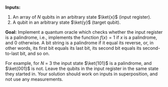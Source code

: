 **Inputs:** 

1. An array of $N$ qubits in an arbitrary state $\ket{x}$ (input register).
2. A qubit in an arbitrary state $\ket{y}$ (target qubit).

**Goal:** 
Implement a quantum oracle which checks whether the input register is a palindrome, i.e., implements the function $f(x) = 1$ if $x$ is a palindrome, and 0 otherwise. A bit string is a palindrome if it equal its reverse, or, in other words, its first bit equals its last bit, its second bit equals its second-to-last bit, and so on.

For example, for $N$ = 3 the input state $\ket{101}$ is a palindrome, and $\ket{001}$ is not.
Leave the qubits in the input register in the same state they started in.
Your solution should work on inputs in superposition, and not use any measurements.
